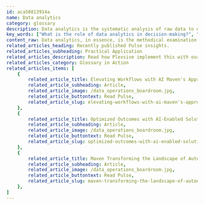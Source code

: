 ```yaml
---
id: aca50813914a
name: Data analytics
category: glossary
description: Data analytics is the systematic analysis of raw data to extract actionable insights, enhancing decision-making and driving operational efficiency, customer understanding, and market trend identification through various analytical tools and methods.
key_words: ["What is the role of data analytics in decision-making?", "How can data analytics predict customer behaviour?", "What are the latest trends in data analytics for businesses?", "How does data analytics improve customer service quality?", "What advanced analytics techniques are used in predictive modelling?", "How can companies integrate data analytics for revenue growth?", "What are the benefits of prescriptive analytics in strategic planning?", "How can an organization build effective data analytics capabilities?", "What tools are essential for performing complex data analytics?", "How does data monetization work within data analytics strategies?"]
content_raw: Data analytics, in essence, is the methodical examination of raw data with the objective of drawing valuable insights, which assist in informed decision-making. It is the process of extracting, categorizing, and converting complex datasets into a digestible and understandable structure, employing various statistical algorithms and tools. Fundamentally, data analytics is about utilizing data to generate behavioural predictions, better understand customer inclinations, and identify market trends. Depending on the sophistication of the analytic capabilities, it covers a broad spectrum from basic analytics to more advanced forms including predictive, prescriptive and data sciences. Businesses can accrue numerous benefits from incorporating data analytics into their operations. Data analytics can unveil new avenues for revenue growth, significantly uplift customer service quality, enhance marketing effectiveness, and boost operational efficiency. It can enable businesses to anticipate customer requirements, deliver tailored services, mitigate any potential risks, and make strategic decisions about product and service diversification. However, how can an organization assert itself as a cutting-edge data analytics entity? It necessitates a blend of commitment, data, tools, the right talent and adaptability. A paradigm shift in the organizational culture steered by the leadership is vital, aligning all facets, such as vision, trends, internal processes to an analytics-oriented approach. The establishment of a holistic data policy and strategic plan for data collection, storage, and management is crucial. Businesses need to harness innovative tools and technological advancements, while ensuring a balanced and proficient team of experts to translate data into business value. As technological dynamics constantly evolve, organizations need to be malleable and innovative in their approach to deriving value from their data. While aiming for advanced data analytics capabilities, there are some salient points to be cognizant of. It's not only about embracing technology but also fostering a comprehensive paradigm shift that accommodates the new age of data. A structured and value-driven process, data monetization awareness, accessibility of data, and the right skill set are indispensable components for any business seeking to modernize their data interpretation and leverage it for lasting success in the modern world.
related_articles_heading: Recently published Pulse insights.
related_articles_subheading: Practical Application
related_articles_description: Read how Plexsive implement this with our clients.
related_articles_category: Glossary in Action
related_articles_items: [
	{
		related_article_title: Elevating Workflows with AI Maven's Approach,
		related_article_subheading: Article,
		related_article_image: /data_operations_boardroom.jpg,
		related_article_buttontext: Read Pulse,
		related_article_slug: elevating-workflows-with-ai-maven's-approach
	},
	{
		related_article_title: Optimized Outcomes with AI-Enabled Solutions,
		related_article_subheading: Article,
		related_article_image: /data_operations_boardroom.jpg,
		related_article_buttontext: Read Pulse,
		related_article_slug: optimized-outcomes-with-ai-enabled-solutions
	},
	{
		related_article_title: Maven Transforming the Landscape of Autonomous Vehicles,
		related_article_subheading: Article,
		related_article_image: /data_operations_boardroom.jpg,
		related_article_buttontext: Read Pulse,
		related_article_slug: maven-transforming-the-landscape-of-autonomous-vehicles
	},
]
---
```

